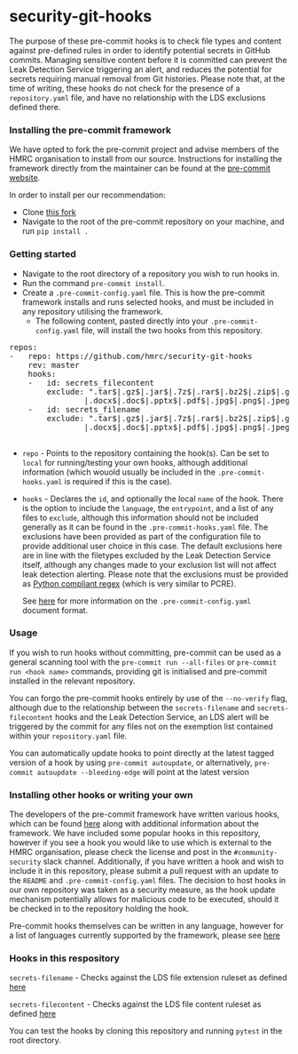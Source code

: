 # security-git-hooks

The purpose of these pre-commit hooks is to check file types and content against pre-defined rules in order to identify potential secrets in GitHub commits. Managing sensitive content before it is committed can prevent the Leak Detection Service triggering an alert, and reduces the potential for secrets requiring manual removal from Git histories. Please note that, at the time of writing, these hooks do not check for the presence of a `repository.yaml` file, and have no relationship with the LDS exclusions defined there.

### Installing the pre-commit framework

We have opted to fork the pre-commit project and advise members of the HMRC organisation to install from our source. Instructions for installing the framework directly from the maintainer can be found at  the [pre-commit website](https://pre-commit.com/).

In order to install per our recommendation: 

* Clone [this fork](https://github.com/hmrc/pre-commit)
* Navigate to the root of the pre-commit repository on your machine, and run `pip install . `


### Getting started 

* Navigate to the root directory of a repository you wish to run hooks in.
* Run the command `pre-commit install`.
* Create a `.pre-commit-config.yaml` file. This is how the pre-commit framework installs and runs selected hooks, and must be included in any repository utilising the framework.
    * The following content, pasted directly into your `.pre-commit-config.yaml` file, will install the two hooks from this repository.
<pre>
repos:
-   repo: https://github.com/hmrc/security-git-hooks
    rev: master
    hooks:
    -   id: secrets_filecontent
        exclude: ".tar$|.gz$|.jar$|.7z$|.rar$|.bz2$|.zip$|.gzip$|.war$|.ear$|.xlsx$|.xls$|
                |.docx$|.doc$|.pptx$|.pdf$|.jpg$|.png$|.jpeg$|.tif$|.tiff$|.gif$|.bmp$|.webp$|.svg$|.ico$|.psd$|.exe$|.dll$|.dmg$|.de$|.rpm$"
    -   id: secrets_filename
        exclude: ".tar$|.gz$|.jar$|.7z$|.rar$|.bz2$|.zip$|.gzip$|.war$|.ear$|.xlsx$|.xls$|
                |.docx$|.doc$|.pptx$|.pdf$|.jpg$|.png$|.jpeg$|.tif$|.tiff$|.gif$|.bmp$|.webp$|.svg$|.ico$|.psd$|.exe$|.dll$|.dmg$|.de$|.rpm$"

</pre>

* `repo` - Points to the repository containing the hook(s). Can be set to `local` for running/testing your own hooks, although additional information (which wouold usually be included in the `.pre-commit-hooks.yaml` is required if this is the case).



* `hooks` - Declares the `id`, and optionally the local `name` of the hook. There is the option to include the `language`, the `entrypoint`, and a list of any files to `exclude`, although this information should not be included generally as it can be found in the `.pre-commit-hooks.yaml` file. The exclusions have been provided as part of the configuration file to provide additional user choice in this case. The default exclusions here are in line with the filetypes excluded by the Leak Detection Service itself, although any changes made to your exclusion list will not affect leak detection alerting. Please note that the exclusions must be provided as [Python compliant regex](https://www.debuggex.com/cheatsheet/regex/python) (which is very similar to PCRE).


    See [here](https://pre-commit.com/#plugins) for more information on the `.pre-commit-config.yaml` document format.

### Usage

If you wish to run hooks without committing, pre-commit can be used as a general scanning tool with the `pre-commit run --all-files` or `pre-commit run <hook name>` commands, providing git is initialised and pre-commit installed in the relevant repository.

You can forgo the pre-commit hooks entirely by use of the `--no-verify` flag, although due to the relationship between the `secrets-filename` and `secrets-filecontent` hooks and the Leak Detection Service, an LDS alert will be triggered by the commit for any files not on the exemption list contained within your `repository.yaml` file.

You can automatically update hooks to point directly at the latest tagged version of a hook by using `pre-commit autoupdate`, or alternatively, `pre-commit autoupdate --bleeding-edge` will point at the latest version

### Installing other hooks or writing your own

The developers of the pre-commit framework have written various hooks, which can be found [here](https://github.com/pre-commit/pre-commit-hooks) along with additional information about the framework. We have included some popular hooks in this repository, however if you see a hook you would like to use which is external to the HMRC organisation, please check the license and post in the `#community-security` slack channel. Additionally, if you have written a hook and wish to include it in this repository, please submit a pull request with an update to the `README` and `.pre-commit-config.yaml` files. The decision to host hooks in our own repository was taken as a security measure, as the hook update mechanism potentially allows for malicious code to be executed, should it be checked in to the repository holding the hook.

Pre-commit hooks themselves can be written in any language, however for a list of languages currently supported by the framework, please see [here](https://pre-commit.com/#new-hooks)

### Hooks in this respository

`secrets-filename` -  Checks against the LDS file extension ruleset as defined [here](https://github.com/hmrc/app-config-base/blob/master/leak-detection.conf#L142)

`secrets-filecontent` - Checks against the LDS file content ruleset as defined [here](https://github.com/hmrc/app-config-base/blob/master/leak-detection.conf#L92)

You can test the hooks by cloning this repository and running `pytest` in the root directory.
